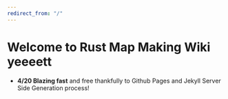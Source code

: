 ```yaml
---
redirect_from: "/"
---
```


# Welcome to Rust Map Making Wiki yeeeett

* **4/20 Blazing fast** and free thankfully to Github Pages and Jekyll Server Side Generation process!
